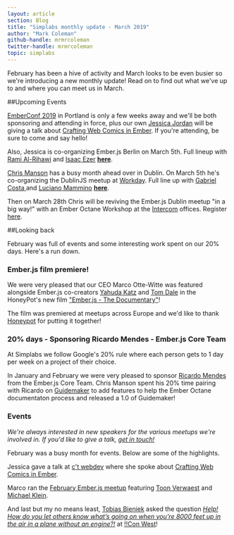 ```yaml
---
layout: article
section: Blog
title: "Simplabs monthly update - March 2019"
author: "Mark Coleman"
github-handle: mrmrcoleman
twitter-handle: mrmrcoleman
topic: simplabs
---
```


February has been a hive of activity and March looks to be even busier so we're introducing a new monthly update! Read on to find out what we've up to and where you can meet us in March.

<!--break-->

##Upcoming Events

[EmberConf 2019](https://emberconf.com/) in Portland is only a few weeks away and we'll be both sponsoring and attending in force, plus our own [Jessica Jordan](https://twitter.com/jjordan_dev) will be giving a talk about [Crafting Web Comics in Ember](https://emberconf.com/speakers.html#jessica-jordan). If you're attending, be sure to come and say hello!

Also, Jessica is co-organizing Ember.js Berlin on March 5th. Full lineup with [Rami Al-Rihawi](https://twitter.com/rrihawi_) and [Isaac Ezer](https://twitter.com/isaacezer) [**here**](https://www.meetup.com/Ember-js-Berlin/events/258984499/).

[Chris Manson](https://www.twitter.com/real_ate) has a busy month ahead over in Dublin. On March 5th he's co-organizing the DublinJS meetup at [Workday](https://twitter.com/workday). Full line up with [Gabriel Costa ](https://twitter.com/gcgoncalves) and [Luciano Mammino](https://twitter.com/loige) [**here**](https://www.meetup.com/DublinJS/events/fbllfpyzfbhb/).

Then on March 28th Chris will be reviving the Ember.js Dublin meetup "in a big way!" with an Ember Octane Workshop at the [Intercom](https://twitter.com/intercom) offices. Register [here](https://www.meetup.com/emberjsdublin/events/259356879/).

##Looking back

February was full of events and some interesting work spent on our 20% days. Here's a run down.

### Ember.js film premiere!

We were very pleased that our CEO Marco Otte-Witte was featured alongside Ember.js co-creators [Yahuda Katz](https://twitter.com/wycats) and [Tom Dale](https://twitter.com/tomdale) in the HoneyPot's new film ["Ember.js - The Documentary"](https://www.youtube.com/watch?v=Cvz-9ccflKQ)!

The film was premiered at meetups across Europe and we'd like to thank [Honeypot](https://twitter.com/honeypotio) for putting it together!

### 20% days - Sponsoring Ricardo Mendes - Ember.js Core Team

At Simplabs we follow Google's 20% rule where each person gets to 1 day per week on a project of their choice.

In January and February we were very pleased to sponsor [Ricardo Mendes](https://twitter.com/locks) from the Ember.js Core Team. Chris Manson spent his 20% time pairing with Ricardo on [Guidemaker](https://github.com/ember-learn/guidemaker-ember-template) to add features to help the Ember Octane documentaton process and released a 1.0 of Guidemaker!

### Events

_We're always interested in new speakers for the various meetups we're involved in. If you'd like to give a talk, [get in touch!](https://simplabs.com/contact/index.html)_

February was a busy month for events. Below are some of the highlights.

Jessica gave a talk at [c't webdev](https://twitter.com/ct_webdev) where she spoke about [Crafting Web Comics in Ember](https://ctwebdev.de/programm.html#slot-21).

Marco ran the [February Ember.js meetup](https://www.meetup.com/Ember-js-Munich/events/258726028/) featuring [Toon Verwaest](https://twitter.com/tverwaes) and [Michael Klein](https://twitter.com/LevelbossMike).

And last but my no means least, [Tobias Bieniek](https://twitter.com/tobiasbieniek) asked the question [_Help! How do you let others know what’s going on when you’re 8000 feet up in the air in a plane without an engine?!_](http://bangbangcon.com/west/speakers/#tobias-bieniek) at [!!Con West](https://twitter.com/bangbangconwest)!

